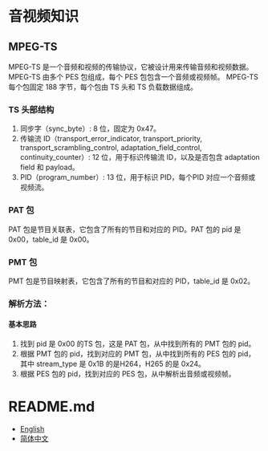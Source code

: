# 音视频知识

## MPEG-TS
MPEG-TS 是一个音频和视频的传输协议，它被设计用来传输音频和视频数据。MPEG-TS 由多个 PES 包组成，每个 PES 包包含一个音频或视频帧。
MPEG-TS 每个包固定 188 字节，每个包由 TS 头和 TS 负载数据组成。


### TS 头部结构
1. 同步字（sync_byte）: 8 位，固定为 0x47。
2. 传输流 ID（transport_error_indicator, transport_priority, transport_scrambling_control, adaptation_field_control, continuity_counter）: 12 位，用于标识传输流 ID，以及是否包含 adaptation field 和 payload。
3. PID（program_number）: 13 位，用于标识 PID，每个PID 对应一个音频或视频流。

### PAT 包
PAT 包是节目关联表，它包含了所有的节目和对应的 PID。PAT 包的 pid 是 0x00，table_id 是 0x00。


### PMT 包
PMT 包是节目映射表，它包含了所有的节目和对应的 PID，table_id 是 0x02。


### 解析方法：
#### 基本思路
1. 找到 pid 是 0x00 的TS 包，这是 PAT 包，从中找到所有的 PMT 包的 pid。
2. 根据 PMT 包的 pid，找到对应的 PMT 包，从中找到所有的 PES 包的 pid，其中 stream_type 是 0x1B 的是H264，H265 的是 0x24。
3. 根据 PES 包的 pid，找到对应的 PES 包，从中解析出音频或视频帧。



# README.md
- [English](README.md)
- [简体中文](README_cn.md)
